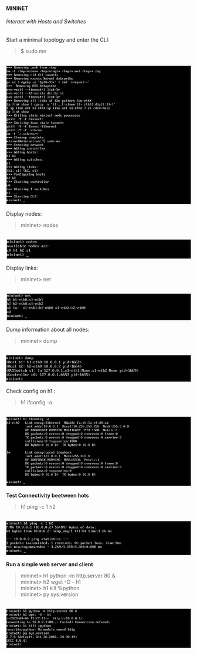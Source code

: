 #### MININET
###### Interact with Hosts and Switches
Start a minimal topology and enter the CLI:</br>
<blockquote>$ sudo mn</blockquote></br>
<img src="https://github.com/tritutur/tekn-cloud-computing/blob/main/minggu-04/mininet-1.PNG"/></br>

Display nodes:</br>
<blockquote>mininet> nodes</blockquote></br>
<img src="https://github.com/tritutur/tekn-cloud-computing/blob/main/minggu-04/mininet-2.PNG"/></br>

Display links:</br>
<blockquote>mininet> net</blockquote></br>
<img src="https://github.com/tritutur/tekn-cloud-computing/blob/main/minggu-04/mininet-3.PNG"/></br>

Dump information about all nodes:</br>
<blockquote>mininet> dump</blockquote></br>
<img src="https://github.com/tritutur/tekn-cloud-computing/blob/main/minggu-04/mininet-4.PNG"/></br>

Check config on h1 :</br>
<blockquote>h1 ifconfig -a</blockquote></br>
<img src="https://github.com/tritutur/tekn-cloud-computing/blob/main/minggu-04/mininet-5.PNG"/></br>

**Test Connectivity beetween hots**</br>
<blockquote>h1 ping -c 1 h2</blockquote></br>
<img src="https://github.com/tritutur/tekn-cloud-computing/blob/main/minggu-04/mininet-6.PNG"/></br>

**Run a simple web server and client**</br>
<blockquote>mininet> h1 python -m http.server 80 &</br>
mininet> h2 wget -O - h1</br>
mininet> h1 kill %python</br>
mininet> py sys.version</blockquote></br>
<img src="https://github.com/tritutur/tekn-cloud-computing/blob/main/minggu-04/mininet-7.PNG"/></br>


